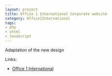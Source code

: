```yaml
---
layout: project
title: Office 1 International Corporate website
category: Office1International
tags:
- php
- xhtml
- JavaScript
---
```


Adaptation of the new design

Links:

* [Office 1 International](http://office1international.com)

